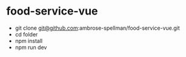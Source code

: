 # food-service-vue

- git clone git@github.com:ambrose-spellman/food-service-vue.git
- cd folder
- npm install
- npm run dev

